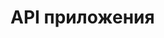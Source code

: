 # API приложения

<swagger-ui src= "https://raw.githubusercontent.com/sonorame/docs_kcr/master/docs/docs/assets/SONORAME2_1-Provision_service-1.0.0-swagger.yaml" />